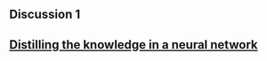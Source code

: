 ## Discussion 1
[Distilling the knowledge in a neural network](https://arxiv.org/pdf/1503.02531.pdf)
----
